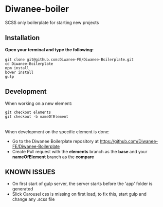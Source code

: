 # Diwanee-boiler
SCSS only boilerplate for starting new projects

## Installation
**Open your terminal and type the following:**
<br />
<br />
`git clone git@github.com:Diwanee-FE/Diwanee-Boilerplate.git`
<br />
`cd Diwanee-Boilerplate`
<br />
`npm install`
<br />
`bower install`
<br />
`gulp`


## Development
When working on a new element:

`git checkout elements`
<br />
`git checkout -b nameOfElement`
<br />
<br />
<br />
When development on the specific element is done:
- Go to the Diwanee Boilerplate repository at https://github.com/Diwanee-FE/Diwanee-Boilerplate
- Create Pull request with the **elements** branch as the **base** and your **nameOfElement** branch as the **compare**


## KNOWN ISSUES
- On first start of gulp server, the server starts before the 'app' folder is generated
- Slick Carousel css is missing on first load, to fix this, start gulp and change any .scss file
